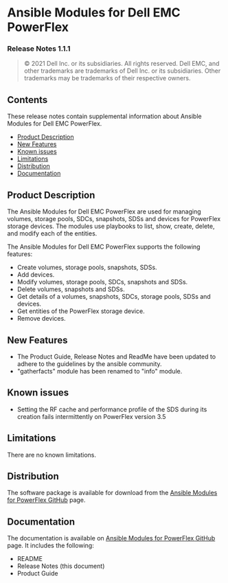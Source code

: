 **Ansible Modules for Dell EMC PowerFlex** 
=========================================
### Release Notes 1.1.1

>   © 2021 Dell Inc. or its subsidiaries. All rights reserved. Dell
>   EMC, and other trademarks are trademarks of Dell Inc. or its
>   subsidiaries. Other trademarks may be trademarks of their respective
>   owners.

Contents
-------
These release notes contain supplemental information about Ansible
Modules for Dell EMC PowerFlex.

-   [Product Description](#product-description)
-   [New Features](#new-features)
-   [Known issues](#known-issues)
-   [Limitations](#limitations)
-   [Distribution](#distribution)
-   [Documentation](#documentation)

Product Description
-------------------

The Ansible Modules for Dell EMC PowerFlex are used for managing volumes,
storage pools, SDCs, snapshots, SDSs and devices for PowerFlex storage devices. 
The modules use playbooks to list, show, create, delete, and modify
each of the entities.

The Ansible Modules for Dell EMC PowerFlex supports the following
features:

-   Create volumes, storage pools, snapshots, SDSs.
-   Add devices.
-   Modify volumes, storage pools, SDCs, snapshots and SDSs.
-   Delete volumes, snapshots and SDSs.
-   Get details of a volumes, snapshots, SDCs, storage pools, SDSs and devices.
-   Get entities of the PowerFlex storage device.
-   Remove devices.

New Features
---------------------------
- The Product Guide, Release Notes and ReadMe have been updated to adhere to the guidelines by the ansible community.
- "gatherfacts" module has been renamed to "info" module.

Known issues
------------
- Setting the RF cache and performance profile of the SDS during its creation fails intermittently on PowerFlex version 3.5 

Limitations
-----------
There are no known limitations.

Distribution
------------
The software package is available for download from the [Ansible Modules
for PowerFlex GitHub](https://github.com/dell/ansible-powerflex/tree/1.1.1) page.

Documentation
-------------
The documentation is available on [Ansible Modules for PowerFlex GitHub](../docs)
page. It includes the following:

   - README
   - Release Notes (this document)
   - Product Guide
